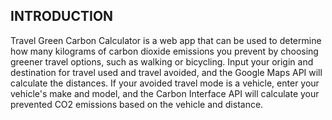 ## INTRODUCTION

Travel Green Carbon Calculator is a web app that can be used to determine how many kilograms of carbon dioxide emissions you prevent by choosing greener travel options, such as walking or bicycling. Input your origin and destination for travel used and travel avoided, and the Google Maps API will calculate the distances. If your avoided travel mode is a vehicle, enter your vehicle's make and model, and the Carbon Interface API will calculate your prevented CO2 emissions based on the vehicle and distance.
